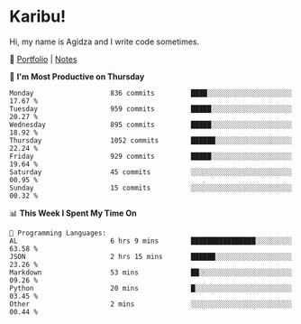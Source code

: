 # Karibu!
Hi, my name is Agidza and I write code sometimes.

🫧 [Portfolio](https://lynnagidza.github.io/) | [Notes](https://medium.com/me/stories/public)

<!--START_SECTION:waka-->
📅 **I'm Most Productive on Thursday** 

```text
Monday                   836 commits         ████░░░░░░░░░░░░░░░░░░░░░   17.67 % 
Tuesday                  959 commits         █████░░░░░░░░░░░░░░░░░░░░   20.27 % 
Wednesday                895 commits         █████░░░░░░░░░░░░░░░░░░░░   18.92 % 
Thursday                 1052 commits        ██████░░░░░░░░░░░░░░░░░░░   22.24 % 
Friday                   929 commits         █████░░░░░░░░░░░░░░░░░░░░   19.64 % 
Saturday                 45 commits          ░░░░░░░░░░░░░░░░░░░░░░░░░   00.95 % 
Sunday                   15 commits          ░░░░░░░░░░░░░░░░░░░░░░░░░   00.32 % 
```


📊 **This Week I Spent My Time On** 

```text
💬 Programming Languages: 
AL                       6 hrs 9 mins        ████████████████░░░░░░░░░   63.58 % 
JSON                     2 hrs 15 mins       ██████░░░░░░░░░░░░░░░░░░░   23.26 % 
Markdown                 53 mins             ██░░░░░░░░░░░░░░░░░░░░░░░   09.26 % 
Python                   20 mins             █░░░░░░░░░░░░░░░░░░░░░░░░   03.45 % 
Other                    2 mins              ░░░░░░░░░░░░░░░░░░░░░░░░░   00.44 % 
```


<!--END_SECTION:waka-->
<!--#### 💟 **Digital Swag**
[![@agidza's Holopin board](https://holopin.me/agidza)](https://holopin.io/@agidza)
